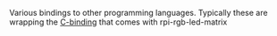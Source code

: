 Various bindings to other programming languages.
Typically these are wrapping the [C-binding](../src/led-matrix-c.h) that
comes with rpi-rgb-led-matrix